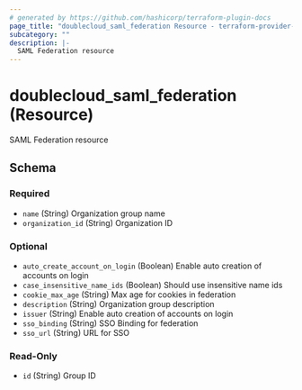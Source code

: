 ```yaml
---
# generated by https://github.com/hashicorp/terraform-plugin-docs
page_title: "doublecloud_saml_federation Resource - terraform-provider-doublecloud"
subcategory: ""
description: |-
  SAML Federation resource
---
```


# doublecloud_saml_federation (Resource)

SAML Federation resource



<!-- schema generated by tfplugindocs -->
## Schema

### Required

- `name` (String) Organization group name
- `organization_id` (String) Organization ID

### Optional

- `auto_create_account_on_login` (Boolean) Enable auto creation of accounts on login
- `case_insensitive_name_ids` (Boolean) Should use insensitive name ids
- `cookie_max_age` (String) Max age for cookies in federation
- `description` (String) Organization group description
- `issuer` (String) Enable auto creation of accounts on login
- `sso_binding` (String) SSO Binding for federation
- `sso_url` (String) URL for SSO

### Read-Only

- `id` (String) Group ID
